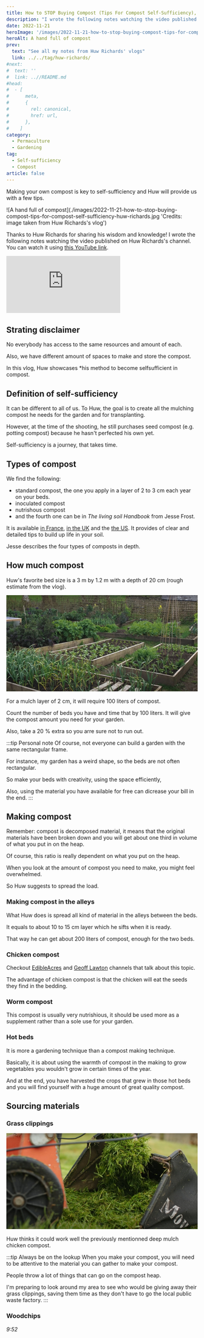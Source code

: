 ```yaml
---
title: How to STOP Buying Compost (Tips For Compost Self-Sufficiency), by Huw Richards
description: "I wrote the following notes watching the video published on Huw Richards's channel"
date: 2022-11-21
heroImage: '/images/2022-11-21-how-to-stop-buying-compost-tips-for-compost-self-sufficiency-huw-richards.jpg'
heroAlt: A hand full of compost
prev:
  text: "See all my notes from Huw Richards' vlogs"
  link: ../../tag/huw-richards/
#next:
#  text: ''
#  link: ..//README.md
#head:
#  - [
#      meta,
#      {
#        rel: canonical,
#        href: url,
#      },
#    ]
category:
  - Permaculture
  - Gardening
tag:
  - Self-sufficiency
  - Compost
article: false
---
```


Making your own compost is key to self-sufficiency and Huw will provide us with a few tips.

![A hand full of compost](./images/2022-11-21-how-to-stop-buying-compost-tips-for-compost-self-sufficiency-huw-richards.jpg 'Credits: image taken from Huw Richards's vlog')

Thanks to Huw Richards for sharing his wisdom and knowledge!
I wrote the following notes watching the video published on Huw Richards's channel.
You can watch it using [this YouTube link](https://www.youtube.com/watch?v=xbwVlBzAGZU).

<!-- markdownlint-disable MD033 -->
<iframe class="newsletter-embed" src="https://thetooltip.substack.com/embed" frameborder="0" scrolling="no"></iframe>

## Strating disclaimer

No everybody has access to the same resources and amount of each.

Also, we have different amount of spaces to make and store the compost.

In this vlog, Huw showcases \*his method to become selfsufficient in compost.

## Definition of self-sufficiency

It can be different to all of us. To Huw, the goal is to create all the mulching compost he needs for the garden and for transplanting.

However, at the time of the shooting, he still purchases seed compost (e.g. potting compost) because he hasn't perfected his own yet.

Self-sufficiency is a journey, that takes time.

## Types of compost

We find the following:

- standard compost, the one you apply in a layer of 2 to 3 cm each year on your beds.
- inoculated compost
- nutrishous compost
- and the fourth one can be in _The living soil Handbook_ from Jesse Frost.

It is available [in France](https://amzn.to/3EMDfKB), [in the UK](https://amzn.to/3VeWYIq) and the [the US](https://amzn.to/3ENTBmn). It provides of clear and detailed tips to build up life in your soil.

Jesse describes the four types of composts in depth.

## How much compost

Huw's favorite bed size is a 3 m by 1.2 m with a depth of 20 cm (rough estimate from the vlog).

![Garden beds](./images/huw-beds.jpg "This picture shows you the favorite bed size of Huw. Credits: image taken from Huw Richard's vlog")

For a mulch layer of 2 cm, it will require 100 liters of compost.

Count the number of beds you have and time that by 100 liters. It will give the compost amount you need for your garden.

Also, take a 20 % extra so you arre sure not to run out.

:::tip Personal note
Of course, not everyone can build a garden with the same rectangular frame.

For instance, my garden has a weird shape, so the beds are not often rectangular.

So make your beds with creativity, using the space efficiently,

Also, using the material you have available for free can dicrease your bill in the end.
:::

## Making compost

Remember: compost is decomposed material, it means that the original materials have been broken down and you will get about one third in volume of what you put in on the heap.

Of course, this ratio is really dependent on what you put on the heap.

When you look at the amount of compost you need to make, you might feel overwhelmed.

So Huw suggests to spread the load.

### Making compost in the alleys

What Huw does is spread all kind of material in the alleys between the beds.

It equals to about 10 to 15 cm layer which he sifts when it is ready.

That way he can get about 200 liters of compost, enough for the two beds.

### Chicken compost

Checkout [EdibleAcres](https://www.youtube.com/c/edibleacres) and [Geoff Lawton](https://www.youtube.com/c/GeoffLawtonOnline) channels that talk about this topic.

The advantage of chicken compost is that the chicken will eat the seeds they find in the bedding.

### Worm compost

This compost is usually very nutrishious, it should be used more as a supplement rather than a sole use for your garden.

### Hot beds

It is more a gardening technique than a compost making technique.

Basically, it is about using the warmth of compost in the making to grow vegetables you wouldn't grow in certain times of the year.

And at the end, you have harvested the crops that grew in those hot beds and you will find yourself with a huge amount of great quality compost.

## Sourcing materials

### Grass clippings

![A bag of freshly cut grass clippings](./images/grass-clippings.jpg "Grass clippings are a green material that provide a great result after decomposition. Credits: image taken from Huw Richard's vlog")

Huw thinks it could work well the previously mentionned deep mulch chicken compost.

:::tip Always be on the lookup
When you make your compost, you will need to be attentive to the material you can gather to make your compost.

People throw a lot of things that can go on the compost heap.

I'm preparing to look around my area to see who would be giving away their grass clippings, saving them time as they don't have to go the local public waste factory.
:::

### Woodchips

_9:52_
